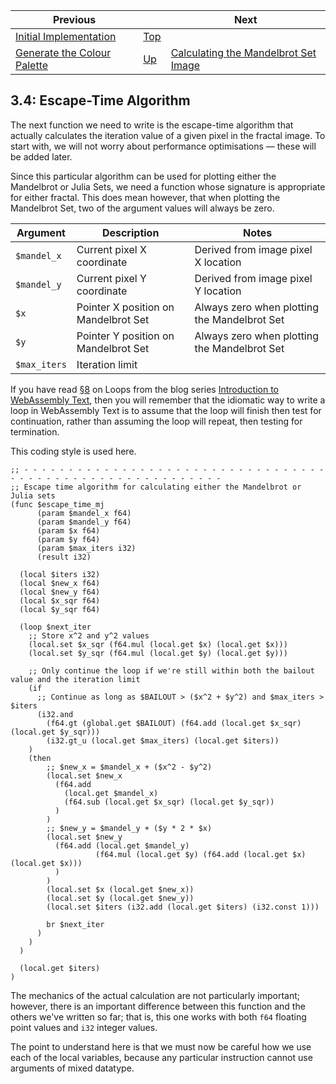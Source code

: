 | Previous | | Next
|---|---|---
| [Initial Implementation](../../02%20Initial%20Implementation/README.md) | [Top](../../README.md) | 
| [Generate the Colour Palette](../03/README.md) | [Up](../README.md) | [Calculating the Mandelbrot Set Image](../05/README.md)

## 3.4: Escape-Time Algorithm

The next function we need to write is the escape-time algorithm that actually calculates the iteration value of a given pixel in the fractal image.  To start with, we will not worry about performance optimisations &mdash; these will be added later.

Since this particular algorithm can be used for plotting either the Mandelbrot or Julia Sets, we need a function whose signature is appropriate for either fractal.  This does mean however, that when plotting the Mandelbrot Set, two of the argument values will always be zero.

| Argument | Description | Notes
|---|---|---
| `$mandel_x` | Current pixel X coordinate | Derived from image pixel X location
| `$mandel_y` | Current pixel Y coordinate | Derived from image pixel Y location
| `$x` | Pointer X position on Mandelbrot Set | Always zero when plotting the Mandelbrot Set
| `$y` | Pointer Y position on Mandelbrot Set | Always zero when plotting the Mandelbrot Set
| `$max_iters` | Iteration limit |

If you have read [§8](Introduction%20to%20WebAssembly%20Text/08/README.md) on Loops from the blog series [Introduction to WebAssembly Text](Introduction%20to%20WebAssembly%20Text/README.md), then you will remember that the idiomatic way to write a loop in WebAssembly Text is to assume that the loop will finish then test for continuation, rather than assuming the loop will repeat, then testing for termination.

This coding style is used here.

```wat
;; - - - - - - - - - - - - - - - - - - - - - - - - - - - - - - - - - - - - - - - - - - - - - - - - - - - - - - - - - -
;; Escape time algorithm for calculating either the Mandelbrot or Julia sets
(func $escape_time_mj
      (param $mandel_x f64)
      (param $mandel_y f64)
      (param $x f64)
      (param $y f64)
      (param $max_iters i32)
      (result i32)

  (local $iters i32)
  (local $new_x f64)
  (local $new_y f64)
  (local $x_sqr f64)
  (local $y_sqr f64)

  (loop $next_iter
    ;; Store x^2 and y^2 values
    (local.set $x_sqr (f64.mul (local.get $x) (local.get $x)))
    (local.set $y_sqr (f64.mul (local.get $y) (local.get $y)))
    
    ;; Only continue the loop if we're still within both the bailout value and the iteration limit
    (if
      ;; Continue as long as $BAILOUT > ($x^2 + $y^2) and $max_iters > $iters
      (i32.and
        (f64.gt (global.get $BAILOUT) (f64.add (local.get $x_sqr) (local.get $y_sqr)))
        (i32.gt_u (local.get $max_iters) (local.get $iters))
    )
    (then
        ;; $new_x = $mandel_x + ($x^2 - $y^2)
        (local.set $new_x
          (f64.add
            (local.get $mandel_x)
            (f64.sub (local.get $x_sqr) (local.get $y_sqr))
          )
        )
        ;; $new_y = $mandel_y + ($y * 2 * $x)
        (local.set $new_y
          (f64.add (local.get $mandel_y)
                   (f64.mul (local.get $y) (f64.add (local.get $x) (local.get $x)))
          )
        )
        (local.set $x (local.get $new_x))
        (local.set $y (local.get $new_y))
        (local.set $iters (i32.add (local.get $iters) (i32.const 1)))

        br $next_iter
      )
    )
  )

  (local.get $iters)
)
```

The mechanics of the actual calculation are not particularly important; however, there is an important difference between this function and the others we've written so far; that is, this one works with both `f64` floating point values and `i32` integer values.

The point to understand here is that we must now be careful how we use each of the local variables, because any particular instruction cannot use arguments of mixed datatype.